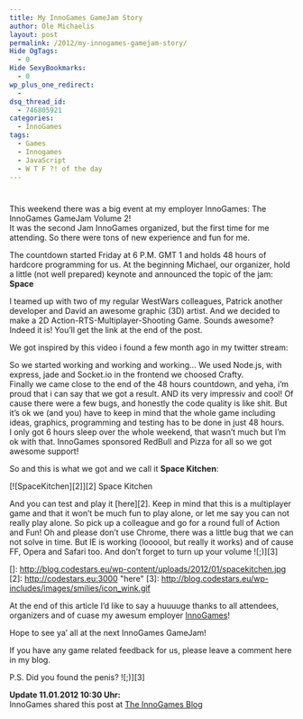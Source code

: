 ```yaml
---
title: My InnoGames GameJam Story
author: Ole Michaelis
layout: post
permalink: /2012/my-innogames-gamejam-story/
Hide OgTags:
  - 0
Hide SexyBookmarks:
  - 0
wp_plus_one_redirect:
  - 
dsq_thread_id:
  - 746805921
categories:
  - InnoGames
tags:
  - Games
  - Innogames
  - JavaScript
  - W T F ?! of the day
---
```

# 

This weekend there was a big event at my employer InnoGames: The InnoGames GameJam Volume 2!  
It was the second Jam InnoGames organized, but the first time for me attending. So there were tons of new experience and fun for me.

The countdown started Friday at 6 P.M. GMT 1 and holds 48 hours of hardcore programming for us. At the beginning Michael, our organizer, hold a little (not well prepared) keynote and announced the topic of the jam: **Space**  
  
I teamed up with two of my regular WestWars colleagues, Patrick another developer and David an awesome graphic (3D) artist. And we decided to make a 2D Action-RTS-Multiplayer-Shooting Game. Sounds awesome? Indeed it is! You’ll get the link at the end of the post.

We got inspired by this video i found a few month ago in my twitter stream:



So we started working and working and working… We used Node.js, with express, jade and Socket.io in the frontend we choosed Crafty.  
Finally we came close to the end of the 48 hours countdown, and yeha, i’m proud that i can say that we got a result. AND its very impressiv and cool! Of cause there were a few bugs, and honestly the code quality is like shit. But it’s ok we (and you) have to keep in mind that the whole game including ideas, graphics, programming and testing has to be done in just 48 hours.  
I only got 6 hours sleep over the whole weekend, that wasn’t much but I’m ok with that. InnoGames sponsored RedBull and Pizza for all so we got awesome support!

So and this is what we got and we call it **Space Kitchen**:

[![SpaceKitchen][2]][2]
Space Kitchen

And you can test and play it [here][2]. Keep in mind that this is a multiplayer game and that it won’t be much fun to play alone, or let me say you can not really play alone. So pick up a colleague and go for a round full of Action and Fun! Oh and please don’t use Chrome, there was a little bug that we can not solve in time. But IE is working (loooool, but really it works) and of cause FF, Opera and Safari too. And don’t forget to turn up your volume ![;)][3] 

 []: http://blog.codestars.eu/wp-content/uploads/2012/01/spacekitchen.jpg
 [2]: http://codestars.eu:3000 "here"
 [3]: http://blog.codestars.eu/wp-includes/images/smilies/icon_wink.gif

At the end of this article I’d like to say a huuuuge thanks to all attendees, organizers and of cuase my awesum employer [InnoGames][4]!

 [4]: http://www.innogames.com "InnoGames"

Hope to see ya’ all at the next InnoGames GameJam!

If you have any game related feedback for us, please leave a comment here in my blog.

P.S. Did you found the penis? ![;)][3] 

**Update 11.01.2012 10:30 Uhr:**  
InnoGames shared this post at [The InnoGames Blog][5]

 [5]: http://blog.innogames.de/ "The InnoGames Blog"

